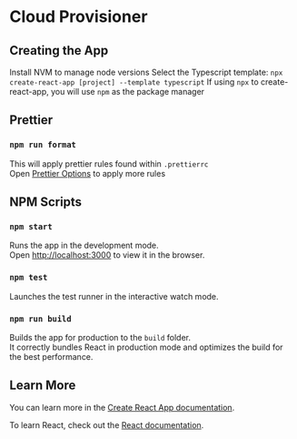 # Cloud Provisioner

## Creating the App

Install NVM to manage node versions
Select the Typescript template: `npx create-react-app [project] --template typescript`
If using `npx` to create-react-app, you will use `npm` as the package manager

## Prettier

### `npm run format`

This will apply prettier rules found within `.prettierrc`\
Open [Prettier Options](https://prettier.io/docs/en/options.html) to apply more rules

## NPM Scripts

### `npm start`

Runs the app in the development mode.\
Open [http://localhost:3000](http://localhost:3000) to view it in the browser.

### `npm test`

Launches the test runner in the interactive watch mode.

### `npm run build`

Builds the app for production to the `build` folder.\
It correctly bundles React in production mode and optimizes the build for the best performance.

## Learn More

You can learn more in the [Create React App documentation](https://facebook.github.io/create-react-app/docs/getting-started).

To learn React, check out the [React documentation](https://reactjs.org/).
